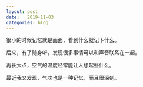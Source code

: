 ```yaml
---
layout: post
date:   2019-11-03
categories: blog
---
```


很小的时候记忆就是画面，看到什么就记下什么。  

后来，有了随身听，发现很多事情可以和声音联系在一起。  

再长大点，空气的温度经常能让人想起些什么。  

最近我又发现，气味也是一种记忆，而且很深刻。






